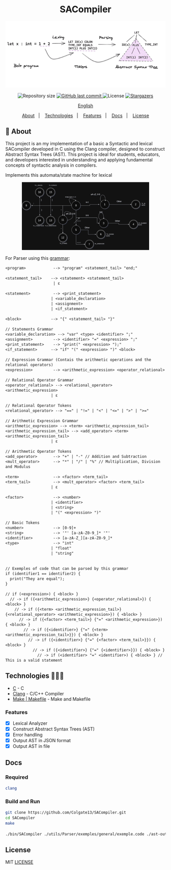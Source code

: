 <h1 align="center">SACompiler</h1>

<p align="center">
   <img src="https://raw.githubusercontent.com/Colgate13/SACompiler/main/utils/parsing-overview.png" alt="SACompiler" width="800"/>
</p>

<p align="center">	
  <img alt="Repository size" src="https://img.shields.io/github/repo-size/Colgate13/SACompiler?color=774DD6">

  <a href="https://github.com/Colgate13/SACompiler/commits">
    <img alt="GitHub last commit" src="https://img.shields.io/github/last-commit/Colgate13/SACompiler?color=774DD6">
  </a> 
  <img alt="License" src="https://img.shields.io/badge/license-MIT-8257E5">
  <a href="https://github.com/Colgate13/SACompiler/stargazers">
    <img alt="Stargazers" src="https://img.shields.io/github/stars/Colgate13/SACompiler?color=8257E5&logo=github">
  </a>
</p>

<p align="center">
    <a href="README.md">English</a>
 </p>

  <p align="center">
  <a href="#about">About</a>&nbsp;&nbsp;&nbsp;|&nbsp;&nbsp;&nbsp;
  <a href="#technologies">Technologies</a>&nbsp;&nbsp;&nbsp;|&nbsp;&nbsp;&nbsp;
  <a href="#features">Features</a>&nbsp;&nbsp;&nbsp;|&nbsp;&nbsp;&nbsp;
  <a href="#docs">Docs</a>&nbsp;&nbsp;&nbsp;|&nbsp;&nbsp;&nbsp;
  <a href="#license">License</a>
</p>

## :notebook: About

<div id="about"></div>

This project is an my implementation of a basic a Syntactic and lexical SACompiler developed in C using the Clang compiler, designed to construct Abstract Syntax Trees (AST). This project is ideal for students, educators, and developers interested in understanding and applying fundamental concepts of syntactic analysis in compilers.

Implements this automata/state machine for lexical
<p align="center">
   <img src="https://raw.githubusercontent.com/Colgate13/SACompiler/main/utils/Lexical/LexicalAnalizerMachine.png" alt="lexial" width="400"/>
</p>

For Parser using this [grammar](https://github.com/Colgate13/SACompiler/blob/main/utils/Parser/gram.txt):

```
<program>            --> "program" <statement_tail> "end;"

<statement_tail>    --> <statement> <statement_tail>
                     | ε

<statement>          --> <print_statement>
                    | <variable_declaration>
                    | <assignment>
                    | <if_statement>

<block>             --> "{" <statement_tail> "}"

// Statements Grammar
<variable_declaration> --> "var" <type> <identifier> ";"
<assignment>         --> <identifier> "=" <expression> ";"
<print_statement>    --> "print(" <expression> ");"
<if_statement>      --> "if" "(" <expression> ")" <block>

// Expression Grammar (Contais the arithmetic operations and the relational operators)
<expression>         --> <arithmetic_expression> <operator_relational>

// Relational Operator Grammar
<operator_relational> --> <relational_operator> <arithmetic_expression>
                    | ε

// Relational Operator Tokens
<relational_operator> --> "==" | "!=" | "<" | "<=" | ">" | ">="

// Arithmetic Expression Grammar
<arithmetic_expression> --> <term> <arithmetic_expression_tail>
<arithmetic_expression_tail> --> <add_operator> <term> <arithmetic_expression_tail>
                    | ε

// Arithmetic Operator Tokens
<add_operator>       --> "+" | "-" // Addition and Subtraction
<mult_operator>      --> "*" | "/" | "%" // Multiplication, Division and Modulus

<term>               --> <factor> <term_tail>
<term_tail>          --> <mult_operator> <factor> <term_tail>
                    | ε

<factor>             --> <number>
                    | <identifier>
                    | <string>
                    | "(" <expression> ")"

// Basic Tokens
<number>             --> [0-9]+
<string>             --> '"' [a-zA-Z0-9_]* '"'
<identifier>         --> [a-zA-Z_][a-zA-Z0-9_]*
<type>               --> "int"
                    | "float"
                    | "string"


// Exemples of code that can be parsed by this grammar
if (identifier1 == identifier2) {
  print("They are equal");
}

// if (<expression>) { <block> }
  // -> if ({<arithmetic_expression>} {<operator_relational>}) { <block> }
    // -> if ({<term> <arithmetic_expression_tail>} {<relational_operator> <arithmetic_expression>}) { <block> }
      // -> if ({<factor> <term_tail>} {"=" <arithmetic_expression>}) { <block> }
        // -> if ({<identifier>} {"=" {<term> <arithmetic_expression_tail>}}) { <block> }
          // -> if ({<identifier>} {"=" {<factor> <term_tail>}}) { <block> }
            // -> if ({<identifier>} {"=" {<identifier>}}) { <block> }
              // -> if (<identifier> "=" <identifier>) { <block> } // This is a valid statement
```

## Technologies 🐱‍🏍🎂

<div id="technologies"></div>

- [C](https://www.gnu.org/software/gnu-c-manual/) - C
- [Clang](https://clang.llvm.org/) - C/C++ Compiler
- [Make | Makefile](https://www.gnu.org/software/make/) - Make and Makefile

### Features

<div id="features"></div>

- [x] Lexical Analyzer
- [x] Construct Abstract Syntax Trees (AST)
- [x] Error handling
- [x] Output AST in JSON format
- [x] Output AST in file

## Docs

<div id="docs"></div>

### Required

```sh
clang
```

### Build and Run

```sh
git clone https://github.com/Colgate13/SACompiler.git
cd SACompiler
make

./bin/SACompiler ./utils/Parser/exemples/general/exemple.code ./ast-output.json
```

## License

<div id="license"></div>

MIT [LICENSE](LICENSE.md)
